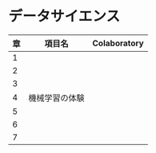 # データサイエンス


| 章 | 項目名 | Colaboratory |
| --- | --- | --- |
| 1 |  |  |
| 2 |  |  |
| 3 |  |  |
| 4 | 機械学習の体験 |  |
| 5 |  |  |
| 6 |  |  |
| 7 |  |  |

